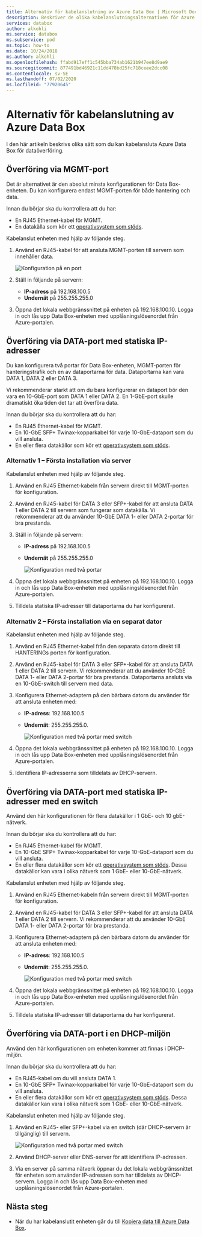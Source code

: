 ```yaml
---
title: Alternativ för kabelanslutning av Azure Data Box | Microsoft Docs
description: Beskriver de olika kabelanslutningsalternativen för Azure Data Box.
services: databox
author: alkohli
ms.service: databox
ms.subservice: pod
ms.topic: how-to
ms.date: 10/24/2018
ms.author: alkohli
ms.openlocfilehash: ffabd917eff1c545bba734ab1621b947ee8d9ae9
ms.sourcegitcommit: 877491bd46921c11dd478bd25fc718ceee2dcc08
ms.contentlocale: sv-SE
ms.lasthandoff: 07/02/2020
ms.locfileid: "77920645"
---
```

# <a name="cabling-options-for-your-azure-data-box"></a>Alternativ för kabelanslutning av Azure Data Box

I den här artikeln beskrivs olika sätt som du kan kabelansluta Azure Data Box för dataöverföring.

## <a name="transfer-via-mgmt-port"></a>Överföring via MGMT-port

Det är alternativet är den absolut minsta konfigurationen för Data Box-enheten. Du kan konfigurera endast MGMT-porten för både hantering och data.

Innan du börjar ska du kontrollera att du har:

- En RJ45 Ethernet-kabel för MGMT.
- En datakälla som kör ett [operativsystem som stöds](data-box-system-requirements.md#supported-operating-systems-for-clients).

Kabelanslut enheten med hjälp av följande steg.

1. Använd en RJ45-kabel för att ansluta MGMT-porten till servern som innehåller data.

    ![Konfiguration på en port](media/data-box-cable-options/cabling-mgmt-only.png)

2. Ställ in följande på servern:

    - **IP-adress** på 192.168.100.5
    - **Undernät** på 255.255.255.0

3. Öppna det lokala webbgränssnittet på enheten på 192.168.100.10. Logga in och lås upp Data Box-enheten med upplåsningslösenordet från Azure-portalen.


## <a name="transfer-via-data-port-with-static-ips"></a>Överföring via DATA-port med statiska IP-adresser

Du kan konfigurera två portar för Data Box-enheten, MGMT-porten för hanteringstrafik och en av dataportarna för data. Dataportarna kan vara DATA 1, DATA 2 eller DATA 3.

Vi rekommenderar starkt att om du bara konfigurerar en dataport bör den vara en 10-GbE-port som DATA 1 eller DATA 2. En 1-GbE-port skulle dramatiskt öka tiden det tar att överföra data.

Innan du börjar ska du kontrollera att du har:

- En RJ45 Ethernet-kabel för MGMT.
- En 10-GbE SFP+ Twinax-kopparkabel för varje 10-GbE-dataport som du vill ansluta.
- En eller flera datakällor som kör ett [operativsystem som stöds](data-box-system-requirements.md#supported-operating-systems-for-clients).

### <a name="option-1---initial-setup-via-server"></a>Alternativ 1 – Första installation via server

Kabelanslut enheten med hjälp av följande steg.

1. Använd en RJ45 Ethernet-kabeln från servern direkt till MGMT-porten för konfiguration.
2. Använd en RJ45-kabel för DATA 3 eller SFP+-kabel för att ansluta DATA 1 eller DATA 2 till servern som fungerar som datakälla. Vi rekommenderar att du använder 10-GbE DATA 1- eller DATA 2-portar för bra prestanda.
3. Ställ in följande på servern:

   - **IP-adress** på 192.168.100.5
   - **Undernät** på 255.255.255.0

     ![Konfiguration med två portar](media/data-box-cable-options/cabling-2-port-setup.png)

3. Öppna det lokala webbgränssnittet på enheten på 192.168.100.10. Logga in och lås upp Data Box-enheten med upplåsningslösenordet från Azure-portalen.
4. Tilldela statiska IP-adresser till dataportarna du har konfigurerat.

### <a name="option-2---initial-setup-via-separate-computer"></a>Alternativ 2 – Första installation via en separat dator

Kabelanslut enheten med hjälp av följande steg.

1. Använd en RJ45 Ethernet-kabel från den separata datorn direkt till HANTERINGs porten för konfiguration.
2. Använd en RJ45-kabel för DATA 3 eller SFP+-kabel för att ansluta DATA 1 eller DATA 2 till servern. Vi rekommenderar att du använder 10-GbE DATA 1- eller DATA 2-portar för bra prestanda. Dataportarna ansluts via en 10-GbE-switch till servern med data.
3. Konfigurera Ethernet-adaptern på den bärbara datorn du använder för att ansluta enheten med:

   - **IP-adress**: 192.168.100.5
   - **Undernät**: 255.255.255.0.

     ![Konfiguration med två portar med switch](media/data-box-cable-options/cabling-with-static-ip.png)

3. Öppna det lokala webbgränssnittet på enheten på 192.168.100.10. Logga in och lås upp Data Box-enheten med upplåsningslösenordet från Azure-portalen.
4. Identifiera IP-adresserna som tilldelats av DHCP-servern.

## <a name="transfer-via-data-port-with-static-ips-using-a-switch"></a>Överföring via DATA-port med statiska IP-adresser med en switch 

Använd den här konfigurationen för flera datakällor i 1 GbE- och 10 gbE-nätverk.

Innan du börjar ska du kontrollera att du har:

- En RJ45 Ethernet-kabel för MGMT.
- En 10-GbE SFP+ Twinax-kopparkabel för varje 10-GbE-dataport som du vill ansluta.
- En eller flera datakällor som kör ett [operativsystem som stöds](data-box-system-requirements.md#supported-operating-systems-for-clients). Dessa datakällor kan vara i olika nätverk som 1 GbE- eller 10-GbE-nätverk.

Kabelanslut enheten med hjälp av följande steg.

1. Använd en RJ45 Ethernet-kabeln från servern direkt till MGMT-porten för konfiguration.
2. Använd en RJ45-kabel för DATA 3 eller SFP+-kabel för att ansluta DATA 1 eller DATA 2 till servern. Vi rekommenderar att du använder 10-GbE DATA 1- eller DATA 2-portar för bra prestanda.
3. Konfigurera Ethernet-adaptern på den bärbara datorn du använder för att ansluta enheten med:

   - **IP-adress**: 192.168.100.5
   - **Undernät**: 255.255.255.0.

     ![Konfiguration med två portar med switch](media/data-box-cable-options/cabling-with-switch-static-ip.png)

3. Öppna det lokala webbgränssnittet på enheten på 192.168.100.10. Logga in och lås upp Data Box-enheten med upplåsningslösenordet från Azure-portalen.
4. Tilldela statiska IP-adresser till dataportarna du har konfigurerat.


## <a name="transfer-via-data-port-in-a-dhcp-environment"></a>Överföring via DATA-port i en DHCP-miljön

Använd den här konfigurationen om enheten kommer att finnas i DHCP-miljön.

Innan du börjar ska du kontrollera att du har:

- En RJ45-kabel om du vill ansluta DATA 1.
- En 10-GbE SFP+ Twinax-kopparkabel för varje 10-GbE-dataport som du vill ansluta.
- En eller flera datakällor som kör ett [operativsystem som stöds](data-box-system-requirements.md#supported-operating-systems-for-clients). Dessa datakällor kan vara i olika nätverk som 1 GbE- eller 10-GbE-nätverk.

Kabelanslut enheten med hjälp av följande steg.

1. Använd en RJ45- eller SFP+-kabel via en switch (där DHCP-servern är tillgänglig) till servern.

    ![Konfiguration med två portar med switch](media/data-box-cable-options/cabling-dhcp-data-only.png)
2. Använd DHCP-server eller DNS-server för att identifiera IP-adressen.
3. Via en server på samma nätverk öppnar du det lokala webbgränssnittet för enheten som använder IP-adressen som har tilldelats av DHCP-servern. Logga in och lås upp Data Box-enheten med upplåsningslösenordet från Azure-portalen.

## <a name="next-steps"></a>Nästa steg

- När du har kabelanslutit enheten går du till [Kopiera data till Azure Data Box](data-box-deploy-copy-data.md).
